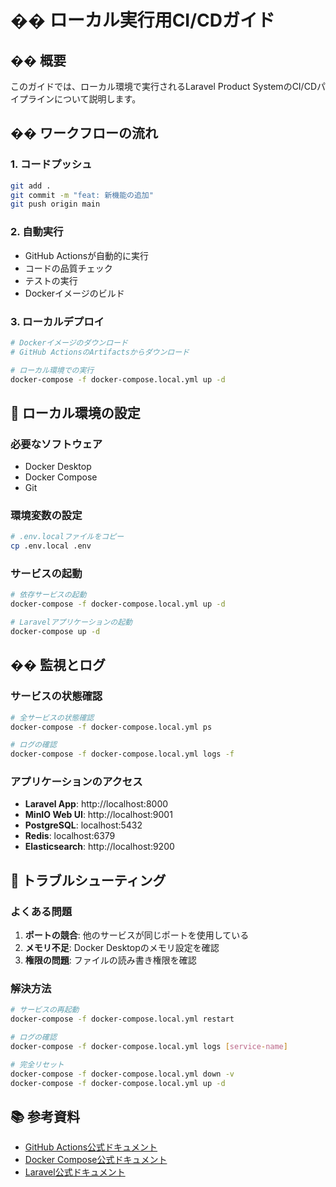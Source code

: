 # �� ローカル実行用CI/CDガイド

## �� 概要
このガイドでは、ローカル環境で実行されるLaravel Product SystemのCI/CDパイプラインについて説明します。

## �� ワークフローの流れ

### **1. コードプッシュ**
```bash
git add .
git commit -m "feat: 新機能の追加"
git push origin main
```

### **2. 自動実行**
- GitHub Actionsが自動的に実行
- コードの品質チェック
- テストの実行
- Dockerイメージのビルド

### **3. ローカルデプロイ**
```bash
# Dockerイメージのダウンロード
# GitHub ActionsのArtifactsからダウンロード

# ローカル環境での実行
docker-compose -f docker-compose.local.yml up -d
```

## 🔧 ローカル環境の設定

### **必要なソフトウェア**
- Docker Desktop
- Docker Compose
- Git

### **環境変数の設定**
```bash
# .env.localファイルをコピー
cp .env.local .env
```

### **サービスの起動**
```bash
# 依存サービスの起動
docker-compose -f docker-compose.local.yml up -d

# Laravelアプリケーションの起動
docker-compose up -d
```

## �� 監視とログ

### **サービスの状態確認**
```bash
# 全サービスの状態確認
docker-compose -f docker-compose.local.yml ps

# ログの確認
docker-compose -f docker-compose.local.yml logs -f
```

### **アプリケーションのアクセス**
- **Laravel App**: http://localhost:8000
- **MinIO Web UI**: http://localhost:9001
- **PostgreSQL**: localhost:5432
- **Redis**: localhost:6379
- **Elasticsearch**: http://localhost:9200

## 🐛 トラブルシューティング

### **よくある問題**
1. **ポートの競合**: 他のサービスが同じポートを使用している
2. **メモリ不足**: Docker Desktopのメモリ設定を確認
3. **権限の問題**: ファイルの読み書き権限を確認

### **解決方法**
```bash
# サービスの再起動
docker-compose -f docker-compose.local.yml restart

# ログの確認
docker-compose -f docker-compose.local.yml logs [service-name]

# 完全リセット
docker-compose -f docker-compose.local.yml down -v
docker-compose -f docker-compose.local.yml up -d
```

## 📚 参考資料
- [GitHub Actions公式ドキュメント](https://docs.github.com/ja/actions)
- [Docker Compose公式ドキュメント](https://docs.docker.com/compose/)
- [Laravel公式ドキュメント](https://laravel.com/docs)
